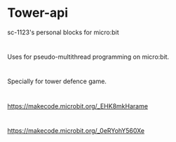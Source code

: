 # Tower-api
sc-1123's personal blocks for micro:bit
#
Uses for pseudo-multithread programming on micro:bit.
#
Specially for tower defence game.
#
https://makecode.microbit.org/_EHK8mkHarame
#
https://makecode.microbit.org/_0eRYohY560Xe
